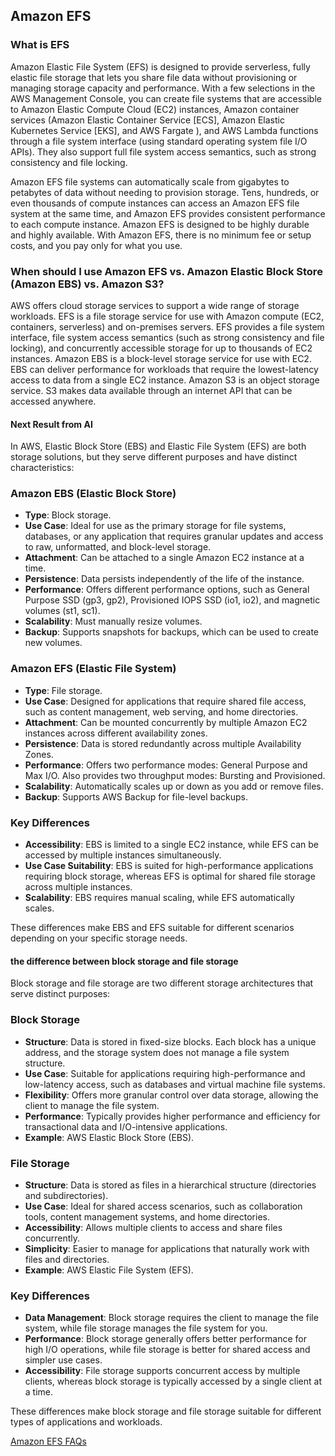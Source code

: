 ## Amazon EFS

### What is EFS
Amazon Elastic File System (EFS) is designed to provide serverless, fully elastic file storage that lets you share file data without provisioning or managing storage capacity and performance. With a few selections in the AWS Management Console, you can create file systems that are accessible to Amazon Elastic Compute Cloud (EC2) instances, Amazon container services (Amazon Elastic Container Service  [ECS], Amazon Elastic Kubernetes Service  [EKS], and AWS Fargate ), and AWS Lambda  functions through a file system interface (using standard operating system file I/O APIs). They also support full file system access semantics, such as strong consistency and file locking.

Amazon EFS file systems can automatically scale from gigabytes to petabytes of data without needing to provision storage. Tens, hundreds, or even thousands of compute instances can access an Amazon EFS file system at the same time, and Amazon EFS provides consistent performance to each compute instance. Amazon EFS is designed to be highly durable and highly available. With Amazon EFS, there is no minimum fee or setup costs, and you pay only for what you use.


### When should I use Amazon EFS vs. Amazon Elastic Block Store (Amazon EBS) vs. Amazon S3?

AWS offers cloud storage services to support a wide range of storage workloads.
EFS is a file storage service  for use with Amazon compute (EC2, containers, serverless) and on-premises servers. EFS provides a file system interface, file system access semantics (such as strong consistency and file locking), and concurrently accessible storage for up to thousands of EC2 instances.
Amazon EBS  is a block-level storage service for use with EC2. EBS can deliver performance for workloads that require the lowest-latency access to data from a single EC2 instance.
Amazon S3  is an object storage service. S3 makes data available through an internet API that can be accessed anywhere.

#### Next Result from AI

In AWS, Elastic Block Store (EBS) and Elastic File System (EFS) are both storage solutions, but they serve different purposes and have distinct characteristics:

### Amazon EBS (Elastic Block Store)

- **Type**: Block storage.
- **Use Case**: Ideal for use as the primary storage for file systems, databases, or any application that requires granular updates and access to raw, unformatted, and block-level storage.
- **Attachment**: Can be attached to a single Amazon EC2 instance at a time.
- **Persistence**: Data persists independently of the life of the instance.
- **Performance**: Offers different performance options, such as General Purpose SSD (gp3, gp2), Provisioned IOPS SSD (io1, io2), and magnetic volumes (st1, sc1).
- **Scalability**: Must manually resize volumes.
- **Backup**: Supports snapshots for backups, which can be used to create new volumes.

### Amazon EFS (Elastic File System)

- **Type**: File storage.
- **Use Case**: Designed for applications that require shared file access, such as content management, web serving, and home directories.
- **Attachment**: Can be mounted concurrently by multiple Amazon EC2 instances across different availability zones.
- **Persistence**: Data is stored redundantly across multiple Availability Zones.
- **Performance**: Offers two performance modes: General Purpose and Max I/O. Also provides two throughput modes: Bursting and Provisioned.
- **Scalability**: Automatically scales up or down as you add or remove files.
- **Backup**: Supports AWS Backup for file-level backups.

### Key Differences

- **Accessibility**: EBS is limited to a single EC2 instance, while EFS can be accessed by multiple instances simultaneously.
- **Use Case Suitability**: EBS is suited for high-performance applications requiring block storage, whereas EFS is optimal for shared file storage across multiple instances.
- **Scalability**: EBS requires manual scaling, while EFS automatically scales.

These differences make EBS and EFS suitable for different scenarios depending on your specific storage needs.


#### the difference between block storage and file storage

Block storage and file storage are two different storage architectures that serve distinct purposes:

### Block Storage

- **Structure**: Data is stored in fixed-size blocks. Each block has a unique address, and the storage system does not manage a file system structure.
- **Use Case**: Suitable for applications requiring high-performance and low-latency access, such as databases and virtual machine file systems.
- **Flexibility**: Offers more granular control over data storage, allowing the client to manage the file system.
- **Performance**: Typically provides higher performance and efficiency for transactional data and I/O-intensive applications.
- **Example**: AWS Elastic Block Store (EBS).

### File Storage

- **Structure**: Data is stored as files in a hierarchical structure (directories and subdirectories).
- **Use Case**: Ideal for shared access scenarios, such as collaboration tools, content management systems, and home directories.
- **Accessibility**: Allows multiple clients to access and share files concurrently.
- **Simplicity**: Easier to manage for applications that naturally work with files and directories.
- **Example**: AWS Elastic File System (EFS).

### Key Differences

- **Data Management**: Block storage requires the client to manage the file system, while file storage manages the file system for you.
- **Performance**: Block storage generally offers better performance for high I/O operations, while file storage is better for shared access and simpler use cases.
- **Accessibility**: File storage supports concurrent access by multiple clients, whereas block storage is typically accessed by a single client at a time.

These differences make block storage and file storage suitable for different types of applications and workloads.


[Amazon EFS FAQs](https://aws.amazon.com/efs/faq/)